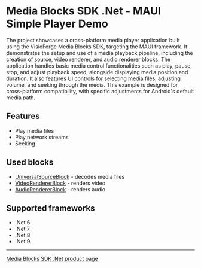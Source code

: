 # Media Blocks SDK .Net - MAUI Simple Player Demo

The project showcases a cross-platform media player application built using the VisioForge Media Blocks SDK, targeting the MAUI framework. It demonstrates the setup and use of a media playback pipeline, including the creation of source, video renderer, and audio renderer blocks. The application handles basic media control functionalities such as play, pause, stop, and adjust playback speed, alongside displaying media position and duration. It also features UI controls for selecting media files, adjusting volume, and seeking through the media. This example is designed for cross-platform compatibility, with specific adjustments for Android's default media path.

## Features

- Play media files
- Play network streams
- Seeking

## Used blocks

- [UniversalSourceBlock](https://www.visioforge.com/help/docs/dotnet/mediablocks/Sources/UniversalSourceBlock/) - decodes media files
- [VideoRendererBlock](https://www.visioforge.com/help/docs/dotnet/mediablocks/VideoRendering/) - renders video
- [AudioRendererBlock](https://www.visioforge.com/help/docs/dotnet/mediablocks/AudioRendering/) - renders audio

## Supported frameworks

- .Net 6
- .Net 7
- .Net 8
- .Net 9

---

[Media Blocks SDK .Net product page](https://www.visioforge.com/media-blocks-sdk)
